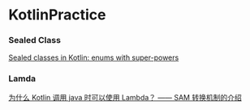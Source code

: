 # KotlinPractice

### Sealed Class  
[Sealed classes in Kotlin: enums with super-powers](https://antonioleiva.com/sealed-classes-kotlin/)

### Lamda
[为什么 Kotlin 调用 java 时可以使用 Lambda？ —— SAM 转换机制的介绍](https://www.jianshu.com/p/6386a36c1728)
